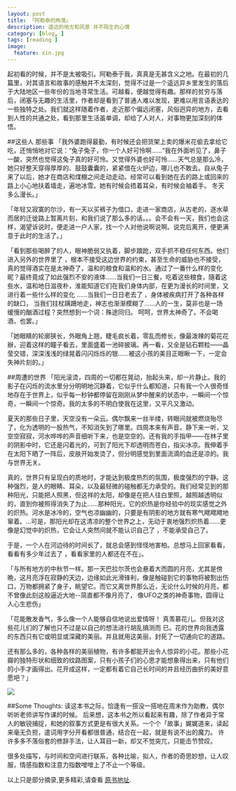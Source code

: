 ```yaml
---
layout: post  
title: 「阿勒泰的角落」
description: 遥远的地方和风景 并不陌生的心情    
category: [blog, ]  
tags: [reading ]  
image:
  feature: xin.jpg
---
```



起初看的时候，并不是太被吸引。阿勒泰于我，真真是无甚含义之地。在最初的几篇里，对其语言和故事的感触并不太深刻，觉得不过是一个遥远异乡里发生的落后于大陆地区一些年份的当地寻常生活。可越看，便越觉得有趣。那样的贫穷与落后，闭塞与无趣的生活里，作者却是看到了普通人难以发现，更难以用言语表达的一些独特之处。我们就这样随着作者，走近那个偏远闭塞，风俗迥异的地方，去看到人性的共通之处，看到那里生活虽单调，却给了人对人，对事物更加深刻的体悟。

##这些人 那些事
「我外婆跑得最勤，有时候还会把货架上卖的爆米花偷去拿给它吃，还悄悄地对它说：“兔子兔子，你一个人好可怜啊……“我在外面听见了，鼻子一酸，突然也觉得这兔子真的好可怜。又觉得外婆也好可怜……天气总是那么冷，她只好整天穿得厚厚的、鼓鼓囊囊的，紧紧借在火炉边，哪儿也不敢去。自从兔子来了以后，她才在商店和煤棚之间走动走动。经常可以看到她在去的路上或回来的路上小心地扶着墙走，遍地冰雪。她有时候会捂着耳朵，有时候会袖着手。
冬天多么漫长。」

「年轻又寂寞的尔沙，有一天以买裤子为借口，走进一家商店，从古老的，逐水草而居的迁徙路上暂离片刻，和我们说了那么多的话。。。会不会有一天，我们也会这样，渴望诉说时，便走进一户人家，找一个人对他说啊说啊。说完后离开，便更满意于此时的生活了。」

「看到那些喝醉了的人，眼神脆弱又执着，脚步踉跄，双手抓不稳任何东西。他们进入另外的世界里了 ，根本不接受这边世界的约束，甚至生命的威胁也不接受，真的觉得酒实在是太神奇了，温和的粮食和温和的水。通过了一番什么样的变化昵？最终竟成了如此强烈不安的液体……当我们一日三餐，吃着这些粮食，隨着这些水，温和地日滋夜朴，淮能知道它们在我们身体内部，在更为漫长的时间里，又进行着一些什么样的变化 ……当我们一日日老去了 ，身体被疾病打开了各种各样的缺口， 当我们拄杖蹒跚地走，神志也渐渐模糊了……人的一生，莫非也是一场缓慢的酗酒过程？突然想到一个词：殊途同归。 
呵呵，世界太神奇了。不会喝酒，也罢。」

「她眼睛的轮廓狭长，外眼角上翘，睫毛疯长着，零乱而修长，像最泼辣的菊花花辦，迎着这样的瞳子看去，里面盛着一池碎披璃。再一看，又全是钻石颗粒——晶莹交错，深深浅浅的绿晃着闪闪烁烁的银……被这小孩的美目正眼瞅一下，一定会失神片刻的。」

##周遭的世界
「阳光滚烫，四周的一切都在晃动，抬起头来，却一片静止。我的影子在闪烁的流水里分分明明地沉静着，它似乎什么都知道，只有我一个人很奇怪地存在于世界上，似乎每一秒钟都停留在刚刚从梦中醒来的状态中，一瞬间一个惊奇，一瞬间一个惊奇。我的太多的不明白使我在这里，又平凡又激动。

夏天的那些日子里，天空没有一朵云。偶尔飘来一丝半缕，转眼间就被燃烧殆尽了，化为透明的一股热气，不知消矢到了哪里。四周本来有声音。静下来一听，又空空寂寂，河水哗哗的声音细听下来，也是空空的。还有我的手指甲——在林子里的阴影中时，它还是闪着光的，可到了阳光下却透明而苍白，指尖冰凉。我伸着手在太阳下晒了一阵后，皮肤开始发烫了，但分明感觉到里面流滴的血还是凉的。我与世界无关。
 
真的，世界只有呈现白的质地时，才能达到极度热烈的氛围，极度强烈的宁静。这种强烈，是人的眼睛、耳朵，以及最轻微的碰触都无力承受的。我们经常见到的那种阳光，只能把人照黑，但这祥的太阳，却像是在把人往白里照，越照越透明似的，直到你被照得消失了为止……那种阳光，它的炽热是你经验中的现实感觉之外的炽热。河水是冰冷的，空气也凉幽幽的，只要是有阴影的地方就有寒气飕飕飕地窜着。…可是，那阳光却在这清凉的整个世界之上，无动于衷地强烈炽热着……更像是幻觉中的炽热，它会让人突然间就不能认识自己了 ，不能承受自己了。

于是，一个人在河边待的时间长了，就总会感到怪怪地害柏。总想马上回家看看，看看有多少年过去了 ，看看家里的人都还在不在」。

「与所有地方的中秋节一样。那一天巴拉尔茨也会悬着大而圆的月亮，尤其是傍晩，这月亮浮在寂静的天边，边缘如此光滑锋利，像是触碰到它的事物将被割出伤口，万物都拥紧了身子，眺望它。而它又离世界那么近，无论什么时候的月亮，都不曾像此刻这般逼近大地--简直都不像月亮了， 像UFO之类的神奇事物，圆得让人心生悲伤」

「花能散发香气，多么像一个人能够自信地说出爱情呀！ 真羡慕花儿。但我对这些花儿们的了解也只不过是以自己的想法进行胡乱搞测而 已。花的世界向我透露的东西只有它或明显或深藏的美丽。并且就用这美丽，封死了一切通向它的道路。

还有那么多的，各种各样的美丽植物，有许多都能开出令人惊异的小花。那些小花瓣的独特形状和细致的纹路图案，只有小孩子们的心思才能想象得出来，只有他们的小手才画得出。花开成这样，一定都有着它自己长时间的并且经历曲折的美好意愿吧？」

<img src="http://imglf0.nosdn.127.net/img/WTNCc0NEMEVTVHF2bTBCeFJmTTFvMGNRNzRSdHJyU1U2T0NaZzNVRlVTWT0.jpg?imageView&thumbnail=1680x0&quality=96&stripmeta=0&type=jpg"/>


##Some Thoughts:
读这本书之际，恰逢有一搭没一搭地在周末作为助教，偶尔听听老师讲写作课的时候。 后来想，这本书之所以看起来有趣，除了作者异于常人的敏锐捕捉，和她的叙事方式更是有很大关系。一个个「故事」娓娓道来，读起来毫无负担，遣词用字分开看都很普通，结合在一起，就是有说不出的魔力。 许许多多不落俗套的修辞手法，让人耳目一新，却又不觉突兀，只能击节赞叹。

很多处描写，与时间和空间进行联系，各种比喻，拟人，作者的奇思妙想，让人叹服，情感指数和注意力指数噌噌上了不止一个等级。 

<p style=“color: chocolate“>以上只是部分摘录,更多精彩,请查看 <a href=“http://book.douban.com/subject/4881850/“>原书地址</a>. </p>


